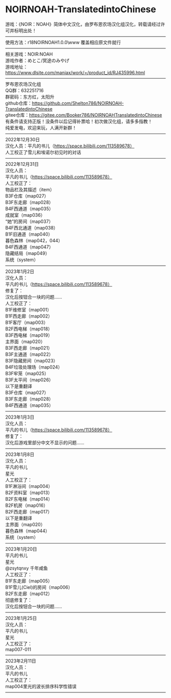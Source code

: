 # NOIRNOAH-TranslatedintoChinese
游戏：《NOIR：NOAH》简体中文汉化，由罗布恩农场汉化组汉化，转载请经过许可并标明出处！  
————————————————————————————————————  
使用方法：r18NOIRNOAH1.0.0\www 覆盖相应原文件就行  
————————————————————————————————————  
相关游戏：NOIR:NOAH  
游戏作者：めとこ/冥途のみやげ  
游戏地址：https://www.dlsite.com/maniax/work/=/product_id/RJ435996.html  
————————————————————————————————————  
罗布恩农场汉化组  
QQ群：632251716  
群密码：东方红，太阳升  
github仓库：https://github.com/Shelton786/NOIRNOAH-TranslatedintoChinese  
gitee仓库：https://gitee.com/Booker786/NOIRNOAHTranslatedintoChinese  
有条件请支持正版！没条件以后记得补票哈！初次做汉化组，请多多指教！  
纯爱发电，欢迎来玩，人满开新群！  
————————————————————————————————————  
2022年12月30日  
汉化人员：平凡的书儿（https://space.bilibili.com/113589678）  
人工校正了雪儿和埃诺尔初见时的对话  
————————————————————————————————————  
2022年12月31日  
汉化人员：  
平凡的书儿（https://space.bilibili.com/113589678）  
人工校正了：  
物品栏及其描述（item）  
B3F仓库（map027）  
B3F东走廊（map028）  
B4F西通道（map035）  
成就室（map036）  
“她”的房间（map037）  
B4F西北通道（map038）  
B1F旧通道（map040）  
暮色森林（map042，044）  
B4F西通道（map047）  
隐藏结局（map049）  
系统（system）  
————————————————————————————————————  
2023年1月2日  
汉化人员：  
平凡的书儿（https://space.bilibili.com/113589678）  
修复了：  
汉化后按钮合一块的问题……  
人工校正了：  
B1F维修室（map001）  
B1F西走廊（map002）  
B1F客厅（map003）  
B2F西电梯（map018）  
B3F西电梯（map019）  
主界面（map020）  
B3F西走廊（map021）  
B3F主通道（map022）  
B3F隐藏房间（map023）  
B4F垃圾处理场（map024）  
B3F牢笼（map025）  
B3F太平间（map026）  
以下是重翻译  
B3F仓库（map027）  
B3F东走廊（map028）  
B4F西通道（map035）  
————————————————————————————————————  
2023年1月3日  
汉化人员：  
平凡的书儿（https://space.bilibili.com/113589678）  
修复了：  
汉化后游戏里部分中文不显示的问题……  
————————————————————————————————————  
2023年1月8日  
汉化人员：  
平凡的书儿  
星光  
人工校正了：  
B1F淋浴间（map004）  
B2F资料室（map013）  
B2F东电梯（map014）  
B2F机房（map016）  
B2F西走廊（map017）  
以下是重翻译  
主界面（map020）  
暮色森林（map044）  
系统（system）  
————————————————————————————————————  
2023年1月20日  
平凡的书儿  
星光   
@zsytqnxy 千年咸鱼  
人工校正了：  
B1F东走廊（map005）  
B1F雪儿(Ciel)的房间（map006）  
B2F东走廊（map012）  
彻底修复了：  
汉化后按钮合一块的问题……  
————————————————————————————————————  
2023年1月25日  
汉化人员：  
平凡的书儿  
星光  
人工校正了：  
map007-011  
————————————————————————————————————  
2023年2月11日  
汉化人员：  
平凡的书儿  
人工校正了：  
map004里光的波长排序科学性错误  
————————————————————————————————————  
